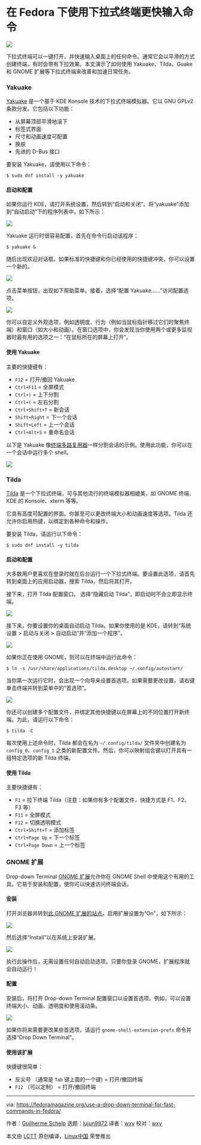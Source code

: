[#]: collector: (lujun9972)
[#]: translator: (wxy)
[#]: reviewer: (wxy)
[#]: publisher: ( )
[#]: url: ( )
[#]: subject: (Use a drop-down terminal for fast commands in Fedora)
[#]: via: (https://fedoramagazine.org/use-a-drop-down-terminal-for-fast-commands-in-fedora/)
[#]: author: (Guilherme Schelp https://fedoramagazine.org/author/schelp/)

在 Fedora 下使用下拉式终端更快输入命令
======

![][1]

下拉式终端可以一键打开，并快速输入桌面上的任何命令。通常它会以平滑的方式创建终端，有时会带有下拉效果。本文演示了如何使用 Yakuake、Tilda、Guake 和 GNOME 扩展等下拉式终端来改善和加速日常任务。

### Yakuake

[Yakuake][2] 是一个基于 KDE Konsole 技术的下拉式终端模拟器。它以 GNU GPLv2 条款分发。它包括以下功能：

* 从屏幕顶部平滑地滚下
* 标签式界面
* 尺寸和动画速度可配置
* 换肤
* 先进的 D-Bus 接口

要安装 Yakuake，请使用以下命令：

```
$ sudo dnf install -y yakuake
```

#### 启动和配置

如果你运行 KDE，请打开系统设置，然后转到“启动和关闭”。将“yakuake”添加到“自动启动”下的程序列表中，如下所示：

![][3]

Yakuake 运行时很容易配置，首先在命令行启动该程序：

```
$ yakuake &
```

随后出现欢迎对话框。如果标准的快捷键和你已经使用的快捷键冲突，你可以设置一个新的。

![][4]

点击菜单按钮，出现如下帮助菜单。接着，选择“配置 Yakuake……”访问配置选项。

![][5]

你可以自定义外观选项，例如透明度、行为（例如当鼠标指针移过它们时聚焦终端）和窗口（如大小和动画）。在窗口选项中，你会发现当你使用两个或更多监视器时最有用的选项之一：“在鼠标所在的屏幕上打开”。

#### 使用 Yakuake

主要的快捷键有：

  * `F12` = 打开/撤回 Yakuake
  * `Ctrl+F11` = 全屏模式
  * `Ctrl+)` = 上下分割
  * `Ctrl+(` = 左右分割
  * `Ctrl+Shift+T` = 新会话
  * `Shift+Right` = 下一个会话
  * `Shift+Left` = 上一个会话
  * `Ctrl+Alt+S` = 重命名会话

以下是 Yakuake 像[终端多路复用器][6]一样分割会话的示例。使用此功能，你可以在一个会话中运行多个 shell。

![][7]

### Tilda

[Tilda][8] 是一个下拉式终端，可与其他流行的终端模拟器相媲美，如 GNOME 终端、KDE 的 Konsole、xterm 等等。

它具有高度可配置的界面。你甚至可以更改终端大小和动画速度等选项。Tilda 还允许你启用热键，以绑定到各种命令和操作。

要安装 Tilda，请运行以下命令：

```
$ sudo dnf install -y tilda
```

#### 启动和配置

大多数用户更喜欢在登录时就在后台运行一个下拉式终端。要设置此选项，请首先转到桌面上的应用启动器，搜索 Tilda，然后将其打开。

接下来，打开 Tilda 配置窗口。 选择“隐藏启动 Tilda”，即启动时不会立即显示终端。

![][9]

接下来，你要设置你的桌面自动启动 Tilda。如果你使用的是 KDE，请转到“系统设置 > 启动与关闭 > 自动启动”并“添加一个程序”。

![][10]

如果你正在使用 GNOME，则可以在终端中运行此命令：

```
$ ln -s /usr/share/applications/tilda.desktop ~/.config/autostart/
```

当你第一次运行它时，会出现一个向导来设置首选项。如果需要更改设置，请右键单击终端并转到菜单中的“首选项”。

![][11]

你还可以创建多个配置文件，并绑定其他快捷键以在屏幕上的不同位置打开新终端。为此，请运行以下命令：

```
$ tilda -C
```

每次使用上述命令时，Tilda 都会在名为 `~/.config/tilda/` 文件夹中创建名为 `config_0`、`config_1` 之类的新配置文件。然后，你可以映射组合键以打开具有一组特定选项的新 Tilda 终端。

#### 使用 Tilda

主要快捷键有：

  * `F1` = 拉下终端 Tilda（注意：如果你有多个配置文件，快捷方式是 F1、F2、F3 等）
  * `F11` = 全屏模式
  * `F12` = 切换透明模式
  * `Ctrl+Shift+T` = 添加标签
  * `Ctrl+Page Up` = 下一个标签
  * `Ctrl+Page Down` = 上一个标签

### GNOME 扩展

Drop-down Terminal [GNOME 扩展][12]允许你在 GNOME Shell 中使用这个有用的工具。它易于安装和配置，使你可以快速访问终端会话。

#### 安装

打开浏览器并转到[此 GNOME 扩展的站点][12]。启用扩展设置为“On”，如下所示：

![][13]

然后选择“Install”以在系统上安装扩展。

![][14]

执行此操作后，无需设置任何自动启动选项。只要你登录 GNOME，扩展程序就会自动运行！

#### 配置

安装后，将打开 Drop-down Terminal 配置窗口以设置首选项。例如，可以设置终端大小、动画、透明度和使用滚动条。

![][15]

如果你将来需要更改某些首选项，请运行 `gnome-shell-extension-prefs` 命令并选择“Drop Down Terminal”。

#### 使用该扩展

快捷键很简单：

  * 反尖号 （通常是 `Tab` 键上面的一个键) = 打开/撤回终端
  * `F12` （可以定制） = 打开/撤回终端

--------------------------------------------------------------------------------

via: https://fedoramagazine.org/use-a-drop-down-terminal-for-fast-commands-in-fedora/

作者：[Guilherme Schelp][a]
选题：[lujun9972][b]
译者：[wxy](https://github.com/wxy)
校对：[wxy](https://github.com/wxy)

本文由 [LCTT](https://github.com/LCTT/TranslateProject) 原创编译，[Linux中国](https://linux.cn/) 荣誉推出

[a]: https://fedoramagazine.org/author/schelp/
[b]: https://github.com/lujun9972
[1]: https://fedoramagazine.org/wp-content/uploads/2019/07/dropdown-terminals-816x345.jpg
[2]: https://kde.org/applications/system/org.kde.yakuake
[3]: https://fedoramagazine.org/wp-content/uploads/2019/07/auto_start-1024x723.png
[4]: https://fedoramagazine.org/wp-content/uploads/2019/07/yakuake_config-1024x419.png
[5]: https://fedoramagazine.org/wp-content/uploads/2019/07/yakuake_config_01.png
[6]: https://fedoramagazine.org/4-cool-terminal-multiplexers/
[7]: https://fedoramagazine.org/wp-content/uploads/2019/07/yakuake_usage.gif
[8]: https://github.com/lanoxx/tilda
[9]: https://fedoramagazine.org/wp-content/uploads/2019/07/tilda_startup.png
[10]: https://fedoramagazine.org/wp-content/uploads/2019/07/tilda_startup_alt.png
[11]: https://fedoramagazine.org/wp-content/uploads/2019/07/tilda_config.png
[12]: https://extensions.gnome.org/extension/442/drop-down-terminal/
[13]: https://fedoramagazine.org/wp-content/uploads/2019/07/gnome-shell-install_2-1024x455.png
[14]: https://fedoramagazine.org/wp-content/uploads/2019/07/gnome-shell-install_3.png
[15]: https://fedoramagazine.org/wp-content/uploads/2019/07/gnome-shell-install_4.png
